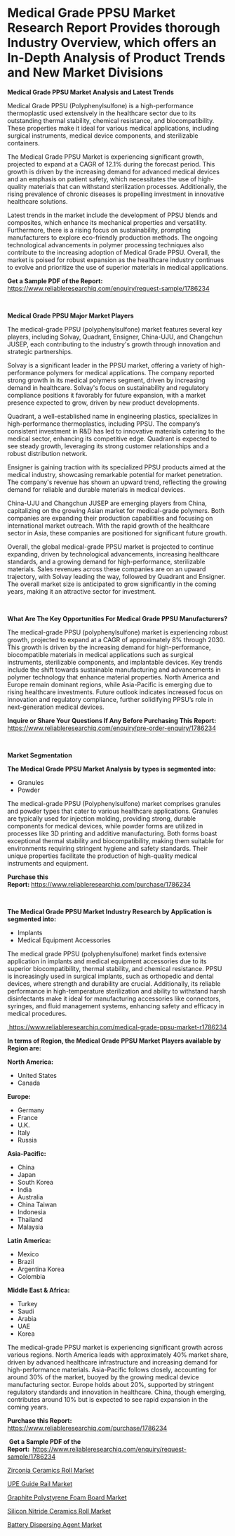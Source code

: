 <p><h1>Medical Grade PPSU Market Research Report Provides thorough Industry Overview, which offers an In-Depth Analysis of Product Trends and New Market Divisions</h1></p><p><strong>Medical Grade PPSU Market Analysis and Latest Trends</strong></p>
<p><p>Medical Grade PPSU (Polyphenylsulfone) is a high-performance thermoplastic used extensively in the healthcare sector due to its outstanding thermal stability, chemical resistance, and biocompatibility. These properties make it ideal for various medical applications, including surgical instruments, medical device components, and sterilizable containers.</p><p>The Medical Grade PPSU Market is experiencing significant growth, projected to expand at a CAGR of 12.1% during the forecast period. This growth is driven by the increasing demand for advanced medical devices and an emphasis on patient safety, which necessitates the use of high-quality materials that can withstand sterilization processes. Additionally, the rising prevalence of chronic diseases is propelling investment in innovative healthcare solutions.</p><p>Latest trends in the market include the development of PPSU blends and composites, which enhance its mechanical properties and versatility. Furthermore, there is a rising focus on sustainability, prompting manufacturers to explore eco-friendly production methods. The ongoing technological advancements in polymer processing techniques also contribute to the increasing adoption of Medical Grade PPSU. Overall, the market is poised for robust expansion as the healthcare industry continues to evolve and prioritize the use of superior materials in medical applications.</p></p>
<p><strong>Get a Sample PDF of the Report:&nbsp;</strong> <a href="https://www.reliableresearchiq.com/enquiry/request-sample/1786234?utm_campaign=1870&utm_medium=2&utm_source=Github&utm_content=ia&utm_term=25032025&utm_id=medical-grade-ppsu">https://www.reliableresearchiq.com/enquiry/request-sample/1786234</a></p>
<p>&nbsp;</p>
<p><strong>Medical Grade PPSU Major Market Players</strong></p>
<p><p>The medical-grade PPSU (polyphenylsulfone) market features several key players, including Solvay, Quadrant, Ensigner, China-UJU, and Changchun JUSEP, each contributing to the industry's growth through innovation and strategic partnerships.</p><p>Solvay is a significant leader in the PPSU market, offering a variety of high-performance polymers for medical applications. The company reported strong growth in its medical polymers segment, driven by increasing demand in healthcare. Solvay's focus on sustainability and regulatory compliance positions it favorably for future expansion, with a market presence expected to grow, driven by new product developments.</p><p>Quadrant, a well-established name in engineering plastics, specializes in high-performance thermoplastics, including PPSU. The company’s consistent investment in R&D has led to innovative materials catering to the medical sector, enhancing its competitive edge. Quadrant is expected to see steady growth, leveraging its strong customer relationships and a robust distribution network.</p><p>Ensigner is gaining traction with its specialized PPSU products aimed at the medical industry, showcasing remarkable potential for market penetration. The company's revenue has shown an upward trend, reflecting the growing demand for reliable and durable materials in medical devices.</p><p>China-UJU and Changchun JUSEP are emerging players from China, capitalizing on the growing Asian market for medical-grade polymers. Both companies are expanding their production capabilities and focusing on international market outreach. With the rapid growth of the healthcare sector in Asia, these companies are positioned for significant future growth.</p><p>Overall, the global medical-grade PPSU market is projected to continue expanding, driven by technological advancements, increasing healthcare standards, and a growing demand for high-performance, sterilizable materials. Sales revenues across these companies are on an upward trajectory, with Solvay leading the way, followed by Quadrant and Ensigner. The overall market size is anticipated to grow significantly in the coming years, making it an attractive sector for investment.</p></p>
<p>&nbsp;</p>
<p><strong>What Are The Key Opportunities For Medical Grade PPSU Manufacturers?</strong></p>
<p><p>The medical-grade PPSU (polyphenylsulfone) market is experiencing robust growth, projected to expand at a CAGR of approximately 8% through 2030. This growth is driven by the increasing demand for high-performance, biocompatible materials in medical applications such as surgical instruments, sterilizable components, and implantable devices. Key trends include the shift towards sustainable manufacturing and advancements in polymer technology that enhance material properties. North America and Europe remain dominant regions, while Asia-Pacific is emerging due to rising healthcare investments. Future outlook indicates increased focus on innovation and regulatory compliance, further solidifying PPSU’s role in next-generation medical devices.</p></p>
<p><strong>Inquire or Share Your Questions If Any Before Purchasing This Report:</strong> <a href="https://www.reliableresearchiq.com/enquiry/pre-order-enquiry/1786234?utm_campaign=1870&utm_medium=2&utm_source=Github&utm_content=ia&utm_term=25032025&utm_id=medical-grade-ppsu">https://www.reliableresearchiq.com/enquiry/pre-order-enquiry/1786234</a></p>
<p>&nbsp;</p>
<p><strong>Market Segmentation</strong></p>
<p><strong>The Medical Grade PPSU Market Analysis by types is segmented into:</strong></p>
<p><ul><li>Granules</li><li>Powder</li></ul></p>
<p><p>The medical-grade PPSU (Polyphenylsulfone) market comprises granules and powder types that cater to various healthcare applications. Granules are typically used for injection molding, providing strong, durable components for medical devices, while powder forms are utilized in processes like 3D printing and additive manufacturing. Both forms boast exceptional thermal stability and biocompatibility, making them suitable for environments requiring stringent hygiene and safety standards. Their unique properties facilitate the production of high-quality medical instruments and equipment.</p></p>
<p><strong>Purchase this Report:&nbsp;</strong><a href="https://www.reliableresearchiq.com/purchase/1786234?utm_campaign=1870&utm_medium=2&utm_source=Github&utm_content=ia&utm_term=25032025&utm_id=medical-grade-ppsu">https://www.reliableresearchiq.com/purchase/1786234</a></p>
<p>&nbsp;</p>
<p><strong>The Medical Grade PPSU Market Industry Research by Application is segmented into:</strong></p>
<p><ul><li>Implants</li><li>Medical Equipment Accessories</li></ul></p>
<p><p>The medical grade PPSU (polyphenylsulfone) market finds extensive application in implants and medical equipment accessories due to its superior biocompatibility, thermal stability, and chemical resistance. PPSU is increasingly used in surgical implants, such as orthopedic and dental devices, where strength and durability are crucial. Additionally, its reliable performance in high-temperature sterilization and ability to withstand harsh disinfectants make it ideal for manufacturing accessories like connectors, syringes, and fluid management systems, enhancing safety and efficacy in medical procedures.</p></p>
<p><a href="https://www.reliableresearchiq.com/medical-grade-ppsu-market-r1786234?utm_campaign=1870&utm_medium=2&utm_source=Github&utm_content=ia&utm_term=25032025&utm_id=medical-grade-ppsu">&nbsp;https://www.reliableresearchiq.com/medical-grade-ppsu-market-r1786234</a></p>
<p><strong>In terms of Region, the Medical Grade PPSU Market Players available by Region are:</strong></p>
<p>
    <p> <strong> North America: </strong>
        <ul>
            <li>United States</li>
            <li>Canada</li>
        </ul>
        </p> 
    <p> <strong> Europe: </strong>
        <ul>
            <li>Germany</li>
            <li>France</li>
            <li>U.K.</li>
            <li>Italy</li>
            <li>Russia</li>
        </ul>
        </p> 
    <p> <strong> Asia-Pacific: </strong>
        <ul>
            <li>China</li>
            <li>Japan</li>
            <li>South Korea</li>
            <li>India</li>
            <li>Australia</li>
            <li>China Taiwan</li>
            <li>Indonesia</li>
            <li>Thailand</li>
            <li>Malaysia</li>
        </ul>
        </p> 
    <p> <strong> Latin America: </strong>
        <ul>
            <li>Mexico</li>
            <li>Brazil</li>
            <li>Argentina Korea</li>
            <li>Colombia</li>
        </ul>
        </p> 
    <p> <strong> Middle East & Africa: </strong>
        <ul>
            <li>Turkey</li>
            <li>Saudi</li>
            <li>Arabia</li>
            <li>UAE</li>
            <li>Korea</li>
        </ul>
    </p>
    </p>
<p><p>The medical-grade PPSU market is experiencing significant growth across various regions. North America leads with approximately 40% market share, driven by advanced healthcare infrastructure and increasing demand for high-performance materials. Asia-Pacific follows closely, accounting for around 30% of the market, buoyed by the growing medical device manufacturing sector. Europe holds about 20%, supported by stringent regulatory standards and innovation in healthcare. China, though emerging, contributes around 10% but is expected to see rapid expansion in the coming years.</p></p>
<p><strong>Purchase this Report: </strong><a href="https://www.reliableresearchiq.com/purchase/1786234?utm_campaign=1870&utm_medium=2&utm_source=Github&utm_content=ia&utm_term=25032025&utm_id=medical-grade-ppsu">https://www.reliableresearchiq.com/purchase/1786234</a></p>
<p>&nbsp;<strong>Get a Sample PDF of the Report:&nbsp;&nbsp;</strong><a href="https://www.reliableresearchiq.com/enquiry/request-sample/1786234?utm_campaign=1870&utm_medium=2&utm_source=Github&utm_content=ia&utm_term=25032025&utm_id=medical-grade-ppsu">https://www.reliableresearchiq.com/enquiry/request-sample/1786234</a></p>
<p><strong></strong></p>
<p><p><a href="https://github.com/tornapruttuz/Market-Research-Report-List-1/blob/main/zirconia-ceramics-roll-market.md?utm_campaign=1870&utm_medium=2&utm_source=Github&utm_content=ia&utm_term=25032025&utm_id=medical-grade-ppsu">Zirconia Ceramics Roll Market</a></p><p><a href="https://github.com/yuukoleuda/Market-Research-Report-List-1/blob/main/upe-guide-rail-market.md?utm_campaign=1870&utm_medium=2&utm_source=Github&utm_content=ia&utm_term=25032025&utm_id=medical-grade-ppsu">UPE Guide Rail Market</a></p><p><a href="https://github.com/saguegrody74/Market-Research-Report-List-1/blob/main/graphite-polystyrene-foam-board-market.md?utm_campaign=1870&utm_medium=2&utm_source=Github&utm_content=ia&utm_term=25032025&utm_id=medical-grade-ppsu">Graphite Polystyrene Foam Board Market</a></p><p><a href="https://github.com/denighoylen1/Market-Research-Report-List-1/blob/main/silicon-nitride-ceramics-roll-market.md?utm_campaign=1870&utm_medium=2&utm_source=Github&utm_content=ia&utm_term=25032025&utm_id=medical-grade-ppsu">Silicon Nitride Ceramics Roll Market</a></p><p><a href="https://github.com/marteyfito9/Market-Research-Report-List-1/blob/main/battery-dispersing-agent-market.md?utm_campaign=1870&utm_medium=2&utm_source=Github&utm_content=ia&utm_term=25032025&utm_id=medical-grade-ppsu">Battery Dispersing Agent Market</a></p></p>